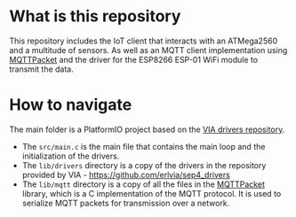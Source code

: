 # What is this repository

This repository includes the IoT client that interacts with an ATMega2560 and a multitude of sensors. As well as an MQTT client implementation using [MQTTPacket](https://os.mbed.com/teams/mqtt/code/MQTTPacket/) and the driver for the ESP8266 ESP-01 WiFi module to transmit the data.

# How to navigate

The main folder is a PlatformIO project based on the [VIA drivers repository](https://github.com/erlvia/sep4_drivers).
* The `src/main.c` is the main file that contains the main loop and the initialization of the drivers.
* The `lib/drivers` directory is a copy of the drivers in the repository provided by VIA - https://github.com/erlvia/sep4_drivers
* The `lib/mqtt` directory is a copy of all the files in the [MQTTPacket](https://os.mbed.com/teams/mqtt/code/MQTTPacket/) library, which is a C implementation of the MQTT protocol. It is used to serialize MQTT packets for transmission over a network.
